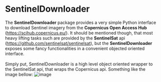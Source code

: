 # SentinelDownloader
The <b>SentinelDownloader</b> package provides a very simple Python interface to download Sentinel imagery from the <b>Copernicus Open Access Hub</b> (https://scihub.copernicus.eu/). It should be mentioned though, that most heavy lifting tasks such are provided by the <b>SentinelSat</b> api (https://github.com/sentinelsat/sentinelsat), but the <b>SentinelDownloader</b> exposes some fancy functionalities in a convenient objected oriented interface. <br>
<br>
Simply put, SentinelDownloader is a high level object oriented wrapper to the SentinelSat api, that wraps the Copernicus api. Something like the image bellow: 
![image](https://user-images.githubusercontent.com/19617404/132748919-e8d1f0dd-083e-4a39-86f8-eeadfb84a4e9.png)


